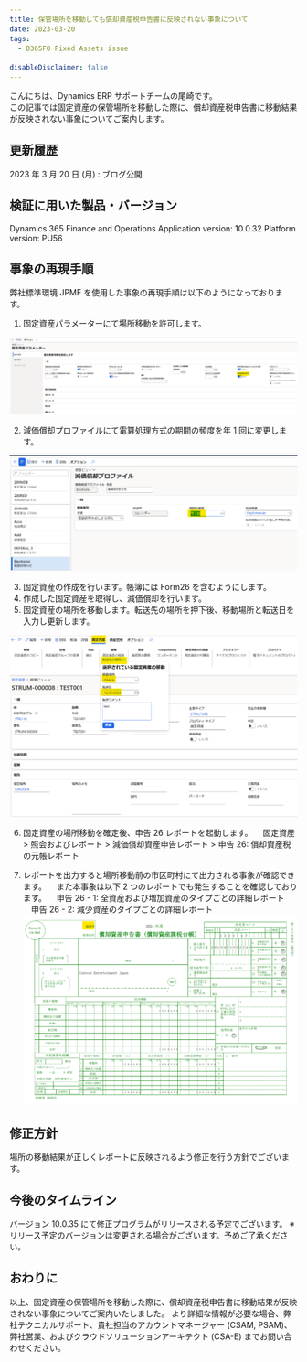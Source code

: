 ```yaml
---
title: 保管場所を移動しても償却資産税申告書に反映されない事象について
date: 2023-03-20
tags:
  - D365FO Fixed Assets issue

disableDisclaimer: false
---
```


こんにちは、Dynamics ERP サポートチームの尾崎です。  
この記事では固定資産の保管場所を移動した際に、償却資産税申告書に移動結果が反映されない事象についてご案内します。

## 更新履歴
2023 年 3 月 20 日 (月) : ブログ公開

## 検証に用いた製品・バージョン
Dynamics 365 Finance and Operations
Application version: 10.0.32 Platform version: PU56


## 事象の再現手順
弊社標準環境 JPMF を使用した事象の再現手順は以下のようになっております。
1. 固定資産パラメーターにて場所移動を許可します。

![](./form26-report-fixed-asset-location-issue/form26-report-fixed-asset-location-issue1.png)

2. 減価償却プロファイルにて電算処理方式の期間の頻度を年 1 回に変更します。

![](./form26-report-fixed-asset-location-issue/form26-report-fixed-asset-location-issue2.png)

3. 固定資産の作成を行います。帳簿には Form26 を含むようにします。
4. 作成した固定資産を取得し、減価償却を行います。
5. 固定資産の場所を移動します。転送先の場所を押下後、移動場所と転送日を入力し更新します。

![](./form26-report-fixed-asset-location-issue/form26-report-fixed-asset-location-issue3.png)

6. 固定資産の場所移動を確定後、申告 26 レポートを起動します。
　固定資産 > 照会およびレポート > 減価償却資産申告レポート > 申告 26: 償却資産税の元帳レポート

7. レポートを出力すると場所移動前の市区町村にて出力される事象が確認できます。
　また本事象は以下 2 つのレポートでも発生することを確認しております。
　申告 26 - 1: 全資産および増加資産のタイプごとの詳細レポート
　申告 26 - 2: 減少資産のタイプごとの詳細レポート
![](./form26-report-fixed-asset-location-issue/form26-report-fixed-asset-location-issue4.png)


## 修正方針
場所の移動結果が正しくレポートに反映されるよう修正を行う方針でございます。

## 今後のタイムライン
バージョン 10.0.35 にて修正プログラムがリリースされる予定でございます。
※リリース予定のバージョンは変更される場合がございます。予めご了承ください。

## おわりに  
以上、固定資産の保管場所を移動した際に、償却資産税申告書に移動結果が反映されない事象についてご案内いたしました。
より詳細な情報が必要な場合、弊社テクニカルサポート、貴社担当のアカウントマネージャー (CSAM, PSAM)、弊社営業、およびクラウドソリューションアーキテクト (CSA-E) までお問い合わせください。